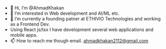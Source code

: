 - 👋 Hi, I’m @AhmadKhakan
- 👀 I’m interested in Web development and AI/ML etc.
- 🌱 I’m currently a founding patner at ETHIVIO Technologies and working as a Frontend Dev.
- Using React js/tsx I have development several web applications and mobile apps.
- 📫 How to reach me though email.
ahmadkhakan2112@gmail.com

<!---
AhmadKhakan/AhmadKhakan is a ✨ special ✨ repository because its `README.md` (this file) appears on your GitHub profile.
You can click the Preview link to take a look at your changes.
--->
